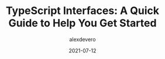 ---
author: alexdevero
date: 2021-07-12
layout: post.njk
tags:
  - article
  - typescript
target_url: https://blog.alexdevero.com/typescript-interfaces-a-quick-guide-to-help-you-get-started/
title: "TypeScript Interfaces: A Quick Guide to Help You Get Started"
---